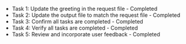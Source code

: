 - Task 1: Update the greeting in the request file - Completed
- Task 2: Update the output file to match the request file - Completed
- Task 3: Confirm all tasks are completed - Completed
- Task 4: Verify all tasks are completed - Completed
- Task 5: Review and incorporate user feedback - Completed

